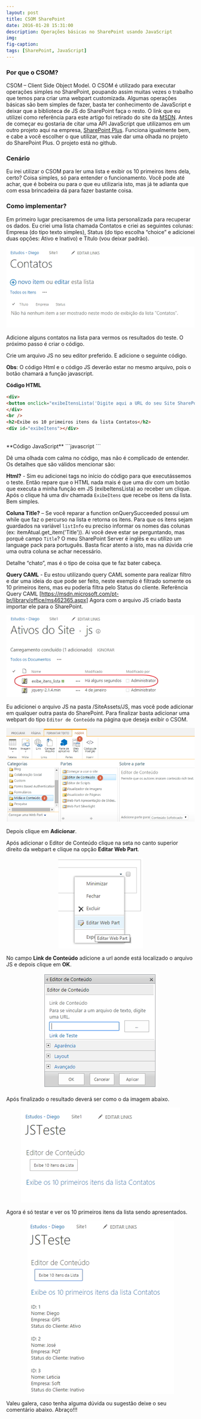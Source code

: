 ```yaml
---
layout: post
title: CSOM SharePoint
date: 2016-01-28 15:31:00
description: Operações básicas no SharePoint usando JavaScript
img: 
fig-caption: 
tags: [SharePoint, JavaScript]
---
```


### Por que o CSOM?

CSOM – Client Side Object Model. O CSOM é utilizado para executar operações simples no SharePoint, poupando assim muitas vezes o trabalho que temos para criar uma webpart customizada.
Algumas operações básicas são bem simples de fazer, basta ter conhecimento de JavaScript e deixar que a biblioteca de JS do SharePoint faça o resto.
O link que eu utilizei como referência para este artigo foi retirado do site da [MSDN].
Antes de começar eu gostaria de citar uma API JavaScript que utilizamos em um outro projeto aqui na empresa, [SharePoint Plus]. Funciona igualmente bem, e cabe a você escolher o que utilizar, mas vale dar uma olhada no projeto do SharePoint Plus. O projeto está no github.


### Cenário

Eu irei utilizar o CSOM para ler uma lista e exibir os 10 primeiros itens dela, certo? Coisa simples, só para entender o funcionamento.
Você pode até achar, que é bobeira ou para o que eu utilizaria isto, mas já te adianta que com essa brincadeira dá para fazer bastante coisa.


### Como implementar?
Em primeiro lugar precisaremos de uma lista personalizada para recuperar os dados.
Eu criei uma lista chamada Contatos e criei as seguintes colunas:  Empresa (do tipo texto simples), Status (do tipo escolha “choice” e adicionei duas opções: Ativo e Inativo) e Título (vou deixar padrão).

<center><img src="/assets/img/CSOM/img01.jpg" alt="Lista de Contatos" ></center>


Adicione alguns contatos na lista para vermos os resultados do teste.
O próximo passo é criar o código.

Crie um arquivo JS no seu editor preferido. E adicione o seguinte código.

**Obs**: O código Html e o código JS deverão estar no mesmo arquivo, pois o botão chamará a função javascript.

**Código HTML**
```html
<div>
<button onclick="exibeItensLista('Digite aqui a URL do seu Site SharePoint'); return false;">Exibe 10 itens da Lista</button>
</div>
<br />
<h2>Exibe os 10 primeiros itens da lista Contatos</h2>
<div id="exibeItens"></div>
```

<br />
**Código JavaScript**
```javascript
<script type="text/javascript">
	function exibeItensLista(siteUrl){
	var clientContext = new SP.ClientContext(siteUrl);
	var oList = clientContext.get_web().get_lists().getByTitle('Contatos');
	 var camlQuery = new SP.CamlQuery();
     	camlQuery.set_viewXml(
            '<View><Query><Where><Geq><FieldRef Name=\'ID\'/>' + '<Value Type=\'Number\'>1</Value></Geq></Where></Query>'
            + '<RowLimit>10</RowLimit></View>'
     		);
        		this.collListItem = oList.getItems(camlQuery);
		clientContext.load(collListItem);
		clientContext.executeQueryAsync(
		Function.createDelegate(this, this.onQuerySucceeded),
		Function.createDelegate(this, this.onQueryFailed)
		);
	}

	function onQuerySucceeded(sender, args){
		var listInfo = '';
		var listEnumerator = collListItem.getEnumerator();
		while (listEnumerator.moveNext()) {
			var itemAtual = listEnumerator.get_current();
			listInfo += '<br />ID: ' + itemAtual.get_id() + '<br /> Nome: ' + itemAtual.get_item('Title') + '<br /> Empresa: ' +
			itemAtual.get_item('Empresa') + '<br /> Status do Cliente: ' + itemAtual.get_item('Status') + '<br />' ;
		}

		document.getElementById('exibeItens').innerHTML = listInfo;
	}

	function onQueryFailed(sender, args){
	document.getElementById('exibeItens').innerHTML = '<br />Falha de Requisição' + args.get_message() + '<br />' + args.get_stackTrace();
	}
</script>
```

Dê uma olhada com calma no código, mas não é complicado de entender. Os detalhes que são válidos mencionar são:

**Html?** - Sim eu adicionei tags no início do código para que executássemos o teste.
Então repare que o HTML nada mais é que uma div com um botão que executa a minha função em JS (exibeItensLista) ao receber um clique. Após o clique há uma div chamada `ExibeItens` que recebe os itens da lista.
Bem simples.

**Coluna Title?** – Se você reparar a function onQuerySucceeded possui um while que faz o percurso na lista e retorna os itens. Para que os itens sejam guardados na variável `listInfo` eu preciso informar os nomes das colunas (ex: itemAtual.get_item('Title')). Aí você deve estar se perguntando, mas porquê campo `Title`? O meu SharePoint Server é inglês e eu utilizo um language pack para português. Basta ficar atento a isto, mas na dúvida crie uma outra coluna se achar necessário.

Detalhe “chato”, mas é o tipo de coisa que te faz bater cabeça.

**Query CAML** - Eu estou utilizando query CAML somente para realizar filtro e dar uma ideia do que pode ser feito, neste exemplo é filtrado somente os 10 primeiros itens, mas eu poderia filtra pelo Status do cliente.
Referência Query CAML [https://msdn.microsoft.com/pt-br/library/office/ms462365.aspx]
Agora com o arquivo JS criado basta importar ele para o SharePoint.

<center><img src="/assets/img/CSOM/img02.jpg" alt="Biblioteca que guarda o arquivo JS" ></center>

Eu adicionei o arquivo JS na pasta /SiteAssets/JS, mas você pode adicionar em qualquer outra pasta do SharePoint.
Para finalizar basta adicionar uma webpart do tipo `Editor de Conteúdo` na página que deseja exibir o CSOM.


<center><img src="/assets/img/CSOM/img03.jpg" alt="Adicionando a WebPart Editor de Conteúdo" ></center>

Depois clique em **Adicionar**.

Após adicionar o Editor de Conteúdo clique na seta no canto superior direito da webpart e clique na opção **Editar Web Part**.

<center><img src="/assets/img/CSOM/img04.jpg" alt="Editando a WePart" ></center>

No campo **Link de Conteúdo** adicione a url aonde está localizado o arquivo JS e depois clique em **OK**.

<center><img src="/assets/img/CSOM/img05.jpg" alt="Inserindo a URL no campo link de conteúdo" ></center>

Após finalizado o resultado deverá ser como o da imagem abaixo.

<center><img src="/assets/img/CSOM/img06.jpg" alt="WebPart adicionada à página" ></center>

Agora é só testar e ver os 10 primeiros itens da lista sendo apresentados.

<center><img src="/assets/img/CSOM/img07.jpg" alt="Testando o CSOM na página" ></center>

Valeu galera, caso tenha alguma dúvida ou sugestão deixe o seu comentário abaixo.
Abraço!!!

[https://msdn.microsoft.com/pt-br/library/office/ms462365.aspx]: https://msdn.microsoft.com/pt-br/library/office/ms462365.aspx
[SharePoint Plus]: http://aymkdn.github.io/SharepointPlus/
[MSDN]: https://msdn.microsoft.com/pt-br/library/office/jj163201.aspx
